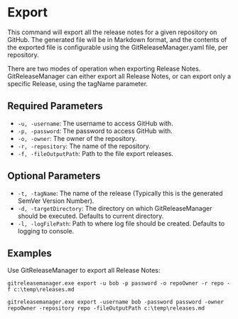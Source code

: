 # Export

This command will export all the release notes for a given repository on GitHub.  The generated file will be in Markdown format, and the contents of the exported file is configurable using the GitReleaseManager.yaml file, per repository.

There are two modes of operation when exporting Release Notes. GitReleaseManager can either export all Release Notes, or can export only a specific Release, using the tagName parameter.

## **Required Parameters**
  * `-u, -username`: The username to access GitHub with.
  * `-p, -password`: The password to access GitHub with.
  * `-o, -owner`: The owner of the repository.
  * `-r, -repository`: The name of the repository.
  * `-f, -fileOutputPath`: Path to the file export releases.

## **Optional Parameters**
  * `-t, -tagName`: The name of the release (Typically this is the generated SemVer Version Number).
  * `-d, -targetDirectory`: The directory on which GitReleaseManager should be executed. Defaults to current directory.
  * `-l, -logFilePath`: Path to where log file should be created. Defaults to logging to console.

## **Examples**

Use GitReleaseManager to export all Release Notes:

```
gitreleasemanager.exe export -u bob -p password -o repoOwner -r repo -f c:\temp\releases.md

gitreleasemanager.exe export -username bob -password password -owner repoOwner -repository repo -fileOutputPath c:\temp\releases.md
```